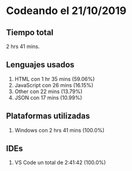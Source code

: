 # Codeando el 21/10/2019

## Tiempo total
2 hrs 41 mins.

## Lenguajes usados
1. HTML con 1 hr 35 mins (59.06%)
1. JavaScript con 26 mins (16.15%)
1. Other con 22 mins (13.79%)
1. JSON con 17 mins (10.99%)

## Plataformas utilizadas
1. Windows con 2 hrs 41 mins (100.0%)

## IDEs
1. VS Code un total de 2:41:42 (100.0%)
